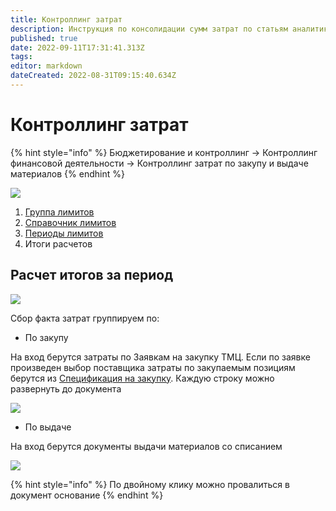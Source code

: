 ```yaml
---
title: Контроллинг затрат
description: Инструкция по консолидации сумм затрат по статьям аналитик
published: true
date: 2022-09-11T17:31:41.313Z
tags: 
editor: markdown
dateCreated: 2022-08-31T09:15:40.634Z
---
```


# Контроллинг затрат

{% hint style="info" %}
Бюджетирование и контроллинг → Контроллинг финансовой деятельности → Контроллинг затрат по закупу и выдаче материалов
{% endhint %}

![](<../../.gitbook/assets/image (192).png>)

1. [Группа лимитов](nsi-kontrolling-zatrat.md#gruppa-limitov)
2. [Справочник лимитов](nsi-kontrolling-zatrat.md#spravochnik-limitov)
3. [Периоды лимитов](nsi-kontrolling-zatrat.md#periody-limitov)
4. Итоги расчетов

## Расчет итогов за период

![](<../../.gitbook/assets/image (406).png>)

Сбор факта затрат группируем по:

* По закупу

На вход берутся затраты по Заявкам на закупку ТМЦ. Если по заявке произведен выбор поставщика затраты по закупаемым позициям берутся из [Спецификация на закупку](../../upravlenie-zakupkami/specifikaciya/). Каждую строку можно развернуть до документа

![](<../../.gitbook/assets/image (414).png>)

* По выдаче

На вход берутся документы выдачи материалов со списанием

![](<../../.gitbook/assets/image (201).png>)

{% hint style="info" %}
По двойному клику можно провалиться в документ основание
{% endhint %}
